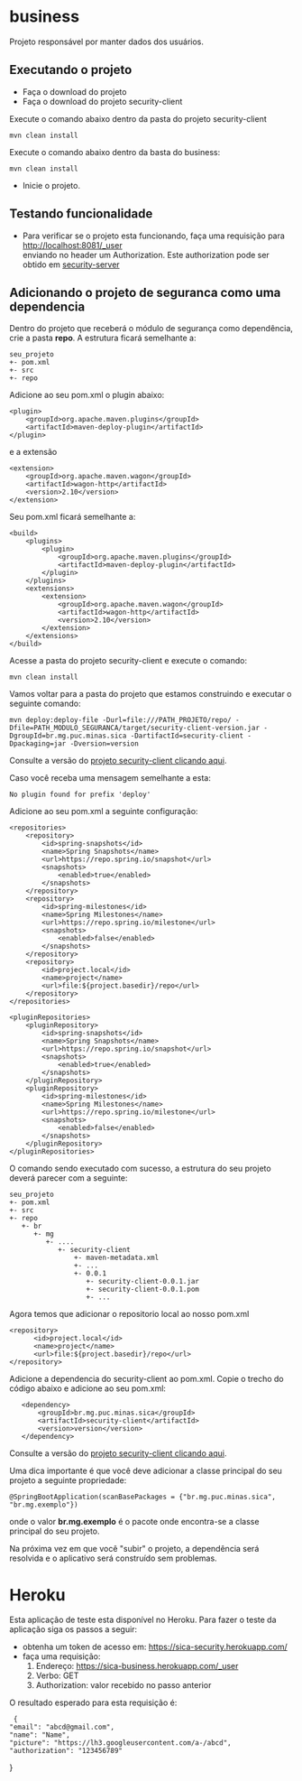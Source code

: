 # business

Projeto responsável por manter dados dos usuários.


## Executando o projeto
- Faça o download do projeto
- Faça o download do projeto security-client

Execute o comando abaixo dentro da pasta do projeto security-client
```
mvn clean install
```

Execute o comando abaixo dentro da basta do business:

```
mvn clean install
```

- Inicie o projeto.

## Testando funcionalidade
- Para verificar se o projeto esta funcionando, faça uma requisição para 
<br /><a href="http://localhost:8081/_user">http://localhost:8081/_user</a> <br />
enviando no header um Authorization. Este authorization pode ser obtido em <a href="https://github.com/skyrafael/TCC-PUC/tree/master/security-server">security-server</a> 

## Adicionando o projeto de seguranca como uma dependencia
Dentro do projeto que receberá o módulo de segurança como dependência, crie a pasta <b>repo</b>. A estrutura ficará semelhante a:
```
seu_projeto
+- pom.xml
+- src
+- repo
```

Adicione ao seu pom.xml o plugin abaixo:

```
<plugin>
	<groupId>org.apache.maven.plugins</groupId>
	<artifactId>maven-deploy-plugin</artifactId>
</plugin>
```

e a extensão

```
<extension>
	<groupId>org.apache.maven.wagon</groupId>
	<artifactId>wagon-http</artifactId>
	<version>2.10</version>
</extension>
```

Seu pom.xml ficará semelhante a:
```
<build>
	<plugins>
		<plugin>
			<groupId>org.apache.maven.plugins</groupId>
			<artifactId>maven-deploy-plugin</artifactId>
		</plugin>
	</plugins>
	<extensions>
		<extension>
			<groupId>org.apache.maven.wagon</groupId>
			<artifactId>wagon-http</artifactId>
			<version>2.10</version>
		</extension>
	</extensions>
</build>
```

Acesse a pasta do projeto security-client e execute o comando:
```
mvn clean install
``` 

Vamos voltar para a pasta do projeto que estamos construindo e executar o seguinte comando:
```
mvn deploy:deploy-file -Durl=file:///PATH_PROJETO/repo/ -Dfile=PATH_MODULO_SEGURANCA/target/security-client-version.jar -DgroupId=br.mg.puc.minas.sica -DartifactId=security-client -Dpackaging=jar -Dversion=version
```
Consulte a versão do  <a href="https://github.com/skyrafael/TCC-PUC/tree/master/security-client"> projeto security-client clicando aqui</a>.

Caso você receba uma mensagem semelhante a esta:
```
No plugin found for prefix 'deploy'
```

Adicione ao seu pom.xml a seguinte configuração:

```
<repositories>
	<repository>
		<id>spring-snapshots</id>
		<name>Spring Snapshots</name>
		<url>https://repo.spring.io/snapshot</url>
		<snapshots>
			<enabled>true</enabled>
		</snapshots>
	</repository>
	<repository>
		<id>spring-milestones</id>
		<name>Spring Milestones</name>
		<url>https://repo.spring.io/milestone</url>
		<snapshots>
			<enabled>false</enabled>
		</snapshots>
	</repository>
	<repository>
		<id>project.local</id>
		<name>project</name>
		<url>file:${project.basedir}/repo</url>
	</repository>
</repositories>

<pluginRepositories>
	<pluginRepository>
		<id>spring-snapshots</id>
		<name>Spring Snapshots</name>
		<url>https://repo.spring.io/snapshot</url>
		<snapshots>
			<enabled>true</enabled>
		</snapshots>
	</pluginRepository>
	<pluginRepository>
		<id>spring-milestones</id>
		<name>Spring Milestones</name>
		<url>https://repo.spring.io/milestone</url>
		<snapshots>
			<enabled>false</enabled>
		</snapshots>
	</pluginRepository>
</pluginRepositories>
```

O comando sendo executado com sucesso, a estrutura do seu projeto deverá parecer com a seguinte:

```
seu_projeto
+- pom.xml
+- src
+- repo
   +- br
      +- mg 
         +- ....
         	+- security-client
	            +- maven-metadata.xml
	            +- ...
	            +- 0.0.1
	               +- security-client-0.0.1.jar
	               +- security-client-0.0.1.pom
	               +- ...
```        

Agora temos que adicionar o repositorio local ao nosso pom.xml
```   
<repository>
      <id>project.local</id>
      <name>project</name>
      <url>file:${project.basedir}/repo</url>
</repository>       
 ```   
 
Adicione a dependencia do security-client ao pom.xml. Copie o trecho do código abaixo e adicione ao seu pom.xml:
 ``` 
	<dependency>
		<groupId>br.mg.puc.minas.sica</groupId>
		<artifactId>security-client</artifactId>
		<version>version</version>
	</dependency>
``` 		
Consulte a versão do  <a href="https://github.com/skyrafael/TCC-PUC/tree/master/security-client"> projeto security-client clicando aqui</a>.

Uma dica importante é que você deve adicionar a classe principal do seu projeto a seguinte propriedade:

 ``` 
@SpringBootApplication(scanBasePackages = {"br.mg.puc.minas.sica", "br.mg.exemplo"})
 ``` 
 
 onde o valor <b>br.mg.exemplo</b> é o pacote onde encontra-se a classe principal do seu projeto.
 
 
 Na próxima vez em que você "subir" o projeto, a dependência será resolvida e o aplicativo será construído sem problemas.
 
 # Heroku
 Esta aplicação de teste esta disponível no Heroku. Para fazer o teste da aplicação siga os passos a seguir:
 - obtenha um token de acesso em: https://sica-security.herokuapp.com/
 - faça uma requisição:
	1. Endereço: https://sica-business.herokuapp.com/_user
	2. Verbo: GET
	3. Authorization: valor recebido no passo anterior
 
 O resultado esperado para esta requisição é:
```   
 {
"email": "abcd@gmail.com",
"name": "Name",
"picture": "https://lh3.googleusercontent.com/a-/abcd",
"authorization": "123456789"
 ```   
}
   
 
 
 
